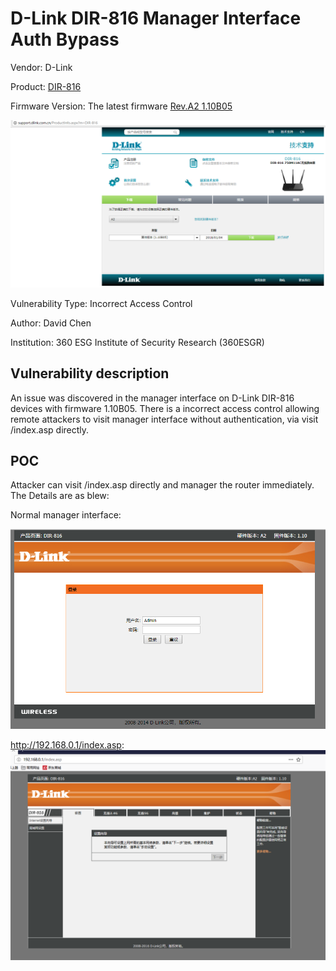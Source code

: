 # D-Link DIR-816 Manager Interface Auth Bypass
Vendor: D-Link

Product: [DIR-816](http://support.dlink.com.cn/ProductInfo.aspx?m=DIR-816)

Firmware Version: The latest firmware [Rev.A2 1.10B05](http://support.dlink.com.cn/ProductInfo.aspx?m=DIR-816)

![image](https://github.com/leonW7/D-Link/blob/master/7.PNG)

Vulnerability Type: Incorrect Access Control

Author: David Chen

Institution: 360 ESG Institute of Security Research (360ESGR)

Vulnerability description
-------------------------
An issue was discovered in the manager interface on D-Link DIR-816 devices with firmware 1.10B05. There is a incorrect access control allowing remote attackers to visit manager interface without authentication, via visit /index.asp directly.

POC
-------------------------

Attacker can visit /index.asp directly and manager the router immediately. The Details are as blew:

Normal manager interface:

![image](https://github.com/leonW7/D-Link/blob/master/7-2.png)

http://192.168.0.1/index.asp:
![image](https://github.com/leonW7/D-Link/blob/master/7-3.png)
